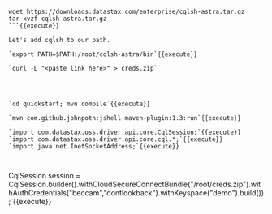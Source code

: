 
```
wget https://downloads.datastax.com/enterprise/cqlsh-astra.tar.gz
tar xvzf cqlsh-astra.tar.gz
```{{execute}}

Let's add cqlsh to our path.

`export PATH=$PATH:/root/cqlsh-astra/bin`{{execute}}

`curl -L "<paste link here>" > creds.zip`




`cd quickstart; mvn compile`{{execute}}

`mvn com.github.johnpoth:jshell-maven-plugin:1.3:run`{{execute}}

`import com.datastax.oss.driver.api.core.CqlSession;`{{execute}}
`import com.datastax.oss.driver.api.core.cql.*;`{{execute}}
`import java.net.InetSocketAddress;`{{execute}}



```
CqlSession session = CqlSession.builder().withCloudSecureConnectBundle("/root/creds.zip").withAuthCredentials("beccam","dontlookback").withKeyspace("demo").build());`{{execute}}
```{{execute}}   
